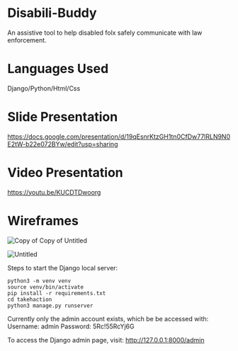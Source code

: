 # Disabili-Buddy
An assistive tool to help disabled folx safely communicate with law enforcement.

# Languages Used
Django/Python/Html/Css

# Slide Presentation
https://docs.google.com/presentation/d/19qEsnrKtzGH1tn0CfDw77lRLN9N0E2tW-b22e072BYw/edit?usp=sharing

# Video Presentation
https://youtu.be/KUCDTDwoorg

# Wireframes
![Copy of Copy of Untitled](https://user-images.githubusercontent.com/99093454/196053558-4038944a-72e6-4b83-97f2-b02ce43ae9e6.png)

![Untitled](https://user-images.githubusercontent.com/99093454/196053553-1888c8b8-4463-4ccf-baff-65d24ab9ec09.png)


Steps to start the Django local server:
```
python3 -m venv venv
source venv/bin/activate
pip install -r requirements.txt
cd takehaction
python3 manage.py runserver
```

Currently only the admin account exists, which be be accessed with:
Username: admin
Password: 5Rc!55RcYj6G

To access the Django admin page, visit:
http://127.0.0.1:8000/admin

